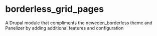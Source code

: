 # borderless_grid_pages
A Drupal module that compliments the neweden_borderless theme and Panelizer by adding additional features and configuration
